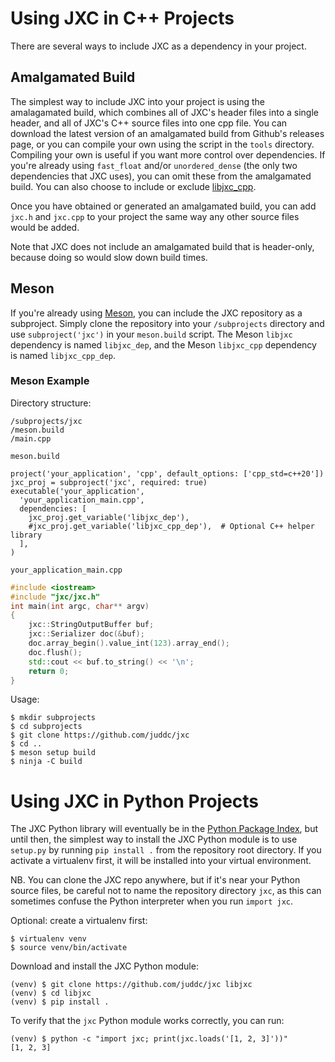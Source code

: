 # Using JXC in C++ Projects

There are several ways to include JXC as a dependency in your project.

## Amalgamated Build
The simplest way to include JXC into your project is using the amalagamated build, which combines all of JXC's header files into a single header, and all of JXC's C++ source files into one cpp file. You can download the latest version of an amalgamated build from Github's releases page, or you can compile your own using the script in the `tools` directory. Compiling your own is useful if you want more control over dependencies. If you're already using `fast_float` and/or `unordered_dense` (the only two dependencies that JXC uses), you can omit these from the amalgamated build. You can also choose to include or exclude [libjxc_cpp](jxc_cpp_library.md).

Once you have obtained or generated an amalgamated build, you can add `jxc.h` and `jxc.cpp` to your project the same way any other source files would be added.

Note that JXC does not include an amalgamated build that is header-only, because doing so would slow down build times.

## Meson
If you're already using [Meson](https://mesonbuild.com/), you can include the JXC repository as a subproject. Simply clone the repository into your `/subprojects` directory and use `subproject('jxc')` in your `meson.build` script. The Meson `libjxc` dependency is named `libjxc_dep`, and the Meson `libjxc_cpp` dependency is named `libjxc_cpp_dep`.

### Meson Example
Directory structure:
```
/subprojects/jxc
/meson.build
/main.cpp
```

`meson.build`
```meson
project('your_application', 'cpp', default_options: ['cpp_std=c++20'])
jxc_proj = subproject('jxc', required: true)
executable('your_application',
  'your_application_main.cpp',
  dependencies: [
    jxc_proj.get_variable('libjxc_dep'),
    #jxc_proj.get_variable('libjxc_cpp_dep'),  # Optional C++ helper library
  ],
)
```

`your_application_main.cpp`
```cpp
#include <iostream>
#include "jxc/jxc.h"
int main(int argc, char** argv)
{
    jxc::StringOutputBuffer buf;
    jxc::Serializer doc(&buf);
    doc.array_begin().value_int(123).array_end();
    doc.flush();
    std::cout << buf.to_string() << '\n';
    return 0;
}
```

Usage:
```shell
$ mkdir subprojects
$ cd subprojects
$ git clone https://github.com/juddc/jxc
$ cd ..
$ meson setup build
$ ninja -C build
```

# Using JXC in Python Projects

The JXC Python library will eventually be in the [Python Package Index](https://pypi.org), but until then, the simplest way to install the JXC Python module is to use `setup.py` by running `pip install .` from the repository root directory. If you activate a virtualenv first, it will be installed into your virtual environment.

NB. You can clone the JXC repo anywhere, but if it's near your Python source files, be careful not to name the repository directory `jxc`, as this can sometimes confuse the Python interpreter when you run `import jxc`.

Optional: create a virtualenv first:
```console
$ virtualenv venv
$ source venv/bin/activate
```

Download and install the JXC Python module:
```console
(venv) $ git clone https://github.com/juddc/jxc libjxc
(venv) $ cd libjxc
(venv) $ pip install .
```

To verify that the `jxc` Python module works correctly, you can run:
```console
(venv) $ python -c "import jxc; print(jxc.loads('[1, 2, 3]'))"
[1, 2, 3]
```
